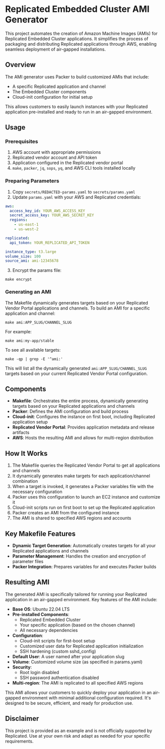 # Replicated Embedded Cluster AMI Generator

This project automates the creation of Amazon Machine Images (AMIs) for Replicated Embedded Cluster applications. It simplifies the process of packaging and distributing Replicated applications through AWS, enabling seamless deployment of air-gapped installations.

## Overview

The AMI generator uses Packer to build customized AMIs that include:

- A specific Replicated application and channel
- The Embedded Cluster components
- Cloud-init configuration for initial setup

This allows customers to easily launch instances with your Replicated application pre-installed and ready to run in an air-gapped environment.

## Usage

### Prerequisites

1. AWS account with appropriate permissions
2. Replicated vendor account and API token
3. Application configured in the Replicated vendor portal
4. `make`, `packer`, `jq`, `sops`, `yq`, and AWS CLI tools installed locally

### Preparing Parameters

1. Copy `secrets/REDACTED-params.yaml` to `secrets/params.yaml`
2. Update `params.yaml` with your AWS and Replicated credentials:

```yaml
aws:
  access_key_id: YOUR_AWS_ACCESS_KEY
  secret_access_key: YOUR_AWS_SECRET_KEY
  regions: 
    - us-east-1
    - us-west-2

replicated:
  api_token: YOUR_REPLICATED_API_TOKEN

instance_type: t3.large
volume_size: 100
source_ami: ami-12345678
```

3. Encrypt the params file:

```
make encrypt
```

### Generating an AMI

The Makefile dynamically generates targets based on your Replicated Vendor Portal applications and channels. To build an AMI for a specific application and channel:

```
make ami:APP_SLUG/CHANNEL_SLUG
```

For example:

```
make ami:my-app/stable
```

To see all available targets:

```
make -qp | grep -E '^ami:'
```

This will list all the dynamically generated `ami:APP_SLUG/CHANNEL_SLUG` targets based on your current Replicated Vendor Portal configuration.

## Components

- **Makefile**: Orchestrates the entire process, dynamically generating targets based on your Replicated applications and channels
- **Packer**: Defines the AMI configuration and build process
- **Cloud-init**: Configures the instance on first boot, including Replicated application setup
- **Replicated Vendor Portal**: Provides application metadata and release artifacts
- **AWS**: Hosts the resulting AMI and allows for multi-region distribution

## How It Works

1. The Makefile queries the Replicated Vendor Portal to get all applications and channels
2. It dynamically generates make targets for each application/channel combination
3. When a target is invoked, it generates a Packer variables file with the necessary configuration
4. Packer uses this configuration to launch an EC2 instance and customize it
5. Cloud-init scripts run on first boot to set up the Replicated application
6. Packer creates an AMI from the configured instance
7. The AMI is shared to specified AWS regions and accounts

## Key Makefile Features

- **Dynamic Target Generation**: Automatically creates targets for all your Replicated applications and channels
- **Parameter Management**: Handles the creation and encryption of parameter files
- **Packer Integration**: Prepares variables for and executes Packer builds

## Resulting AMI

The generated AMI is specifically tailored for running your Replicated application in an air-gapped environment. Key features of the AMI include:

- **Base OS**: Ubuntu 22.04 LTS
- **Pre-installed Components**:
  - Replicated Embedded Cluster
  - Your specific application (based on the chosen channel)
  - All necessary dependencies
- **Configuration**:
  - Cloud-init scripts for first-boot setup
  - Customized user data for Replicated application initialization
  - SSH hardening (custom sshd_config)
- **Default User**: A user named after your application slug
- **Volume**: Customized volume size (as specified in params.yaml)
- **Security**:
  - Root login disabled
  - SSH password authentication disabled
- **Multi-region**: The AMI is replicated to all specified AWS regions

This AMI allows your customers to quickly deploy your application in an air-gapped environment with minimal additional configuration required. It's designed to be secure, efficient, and ready for production use.

## Disclaimer

This project is provided as an example and is not officially supported by Replicated. Use at your own risk and adapt as needed for your specific requirements.
